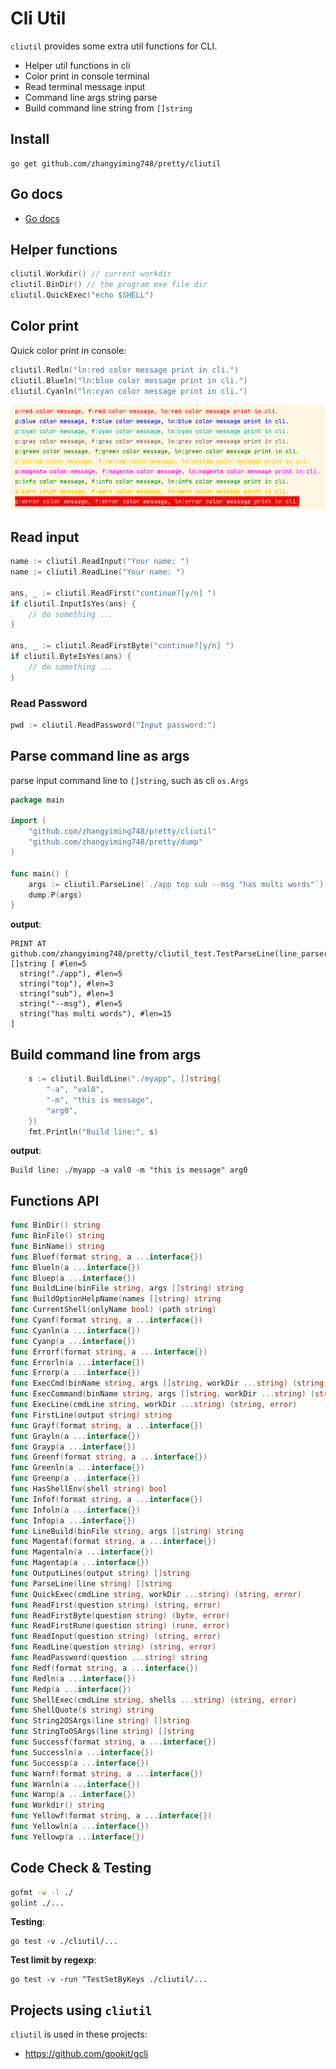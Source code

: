 # Cli Util

`cliutil` provides some extra util functions for CLI.

- Helper util functions in cli
- Color print in console terminal
- Read terminal message input
- Command line args string parse
- Build command line string from `[]string`

## Install

```shell
go get github.com/zhangyiming748/pretty/cliutil
```

## Go docs

- [Go docs](https://pkg.go.dev/github.com/zhangyiming748/pretty/cliutil)

## Helper functions

```go
cliutil.Workdir() // current workdir
cliutil.BinDir() // the program exe file dir
cliutil.QuickExec("echo $SHELL")
```

## Color print

Quick color print in console:

```go
cliutil.Redln("ln:red color message print in cli.")
cliutil.Blueln("ln:blue color message print in cli.")
cliutil.Cyanln("ln:cyan color message print in cli.")
```

![color-print](_demo/color-print.png)

## Read input

```go
name := cliutil.ReadInput("Your name: ")
name := cliutil.ReadLine("Your name: ")

ans, _ := cliutil.ReadFirst("continue?[y/n] ")
if cliutil.InputIsYes(ans) {
	// do something ...
}

ans, _ := cliutil.ReadFirstByte("continue?[y/n] ")
if cliutil.ByteIsYes(ans) {
	// do something ...
}
```

### Read Password

```go
pwd := cliutil.ReadPassword("Input password:")
```

## Parse command line as args

parse input command line to `[]string`, such as cli `os.Args`

```go
package main

import (
	"github.com/zhangyiming748/pretty/cliutil"
	"github.com/zhangyiming748/pretty/dump"
)

func main() {
	args := cliutil.ParseLine(`./app top sub --msg "has multi words"`)
	dump.P(args)
}
```

**output**:

```text
PRINT AT github.com/zhangyiming748/pretty/cliutil_test.TestParseLine(line_parser_test.go:30)
[]string [ #len=5
  string("./app"), #len=5
  string("top"), #len=3
  string("sub"), #len=3
  string("--msg"), #len=5
  string("has multi words"), #len=15
]
```

## Build command line from args

```go
	s := cliutil.BuildLine("./myapp", []string{
		"-a", "val0",
		"-m", "this is message",
		"arg0",
	})
	fmt.Println("Build line:", s)
```

**output**:

```text
Build line: ./myapp -a val0 -m "this is message" arg0
```

## Functions API

```go
func BinDir() string
func BinFile() string
func BinName() string
func Bluef(format string, a ...interface{})
func Blueln(a ...interface{})
func Bluep(a ...interface{})
func BuildLine(binFile string, args []string) string
func BuildOptionHelpName(names []string) string
func CurrentShell(onlyName bool) (path string)
func Cyanf(format string, a ...interface{})
func Cyanln(a ...interface{})
func Cyanp(a ...interface{})
func Errorf(format string, a ...interface{})
func Errorln(a ...interface{})
func Errorp(a ...interface{})
func ExecCmd(binName string, args []string, workDir ...string) (string, error)
func ExecCommand(binName string, args []string, workDir ...string) (string, error)
func ExecLine(cmdLine string, workDir ...string) (string, error)
func FirstLine(output string) string
func Grayf(format string, a ...interface{})
func Grayln(a ...interface{})
func Grayp(a ...interface{})
func Greenf(format string, a ...interface{})
func Greenln(a ...interface{})
func Greenp(a ...interface{})
func HasShellEnv(shell string) bool
func Infof(format string, a ...interface{})
func Infoln(a ...interface{})
func Infop(a ...interface{})
func LineBuild(binFile string, args []string) string
func Magentaf(format string, a ...interface{})
func Magentaln(a ...interface{})
func Magentap(a ...interface{})
func OutputLines(output string) []string
func ParseLine(line string) []string
func QuickExec(cmdLine string, workDir ...string) (string, error)
func ReadFirst(question string) (string, error)
func ReadFirstByte(question string) (byte, error)
func ReadFirstRune(question string) (rune, error)
func ReadInput(question string) (string, error)
func ReadLine(question string) (string, error)
func ReadPassword(question ...string) string
func Redf(format string, a ...interface{})
func Redln(a ...interface{})
func Redp(a ...interface{})
func ShellExec(cmdLine string, shells ...string) (string, error)
func ShellQuote(s string) string
func String2OSArgs(line string) []string
func StringToOSArgs(line string) []string
func Successf(format string, a ...interface{})
func Successln(a ...interface{})
func Successp(a ...interface{})
func Warnf(format string, a ...interface{})
func Warnln(a ...interface{})
func Warnp(a ...interface{})
func Workdir() string
func Yellowf(format string, a ...interface{})
func Yellowln(a ...interface{})
func Yellowp(a ...interface{})
```

## Code Check & Testing

```bash
gofmt -w -l ./
golint ./...
```

**Testing**:

```shell
go test -v ./cliutil/...
```

**Test limit by regexp**:

```shell
go test -v -run ^TestSetByKeys ./cliutil/...
```

## Projects using `cliutil`

`cliutil` is used in these projects:

- https://github.com/gookit/gcli
